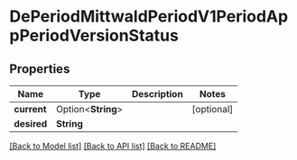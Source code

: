 # DePeriodMittwaldPeriodV1PeriodAppPeriodVersionStatus

## Properties

Name | Type | Description | Notes
------------ | ------------- | ------------- | -------------
**current** | Option<**String**> |  | [optional]
**desired** | **String** |  | 

[[Back to Model list]](../README.md#documentation-for-models) [[Back to API list]](../README.md#documentation-for-api-endpoints) [[Back to README]](../README.md)


